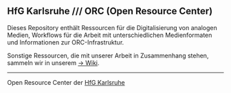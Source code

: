 ## HfG Karlsruhe /// ORC (Open Resource Center)

Dieses Repository enthält Ressourcen für die Digitalisierung von analogen Medien, Workflows für die Arbeit mit unterschiedlichen Medienformaten und Informationen zur ORC-Infrastruktur. 

Sonstige Ressourcen, die mit unserer Arbeit in Zusammenhang stehen, sammeln wir in unserem [&rarr; Wiki](https://github.com/orc-hfg/ressources/wiki).

---
Open Resource Center der [HfG Karlsruhe](https://www.hfg-karlsruhe.de/)
